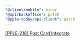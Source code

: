 ```yaml
---
"@client/mobile": minor
"@api/backoffice": patch
"@pple-today/api-client": patch
---
```


[[PPLE-218] Post Card Integrate](https://linear.app/snts/issue/PPLE-218/post-card-integrate)
